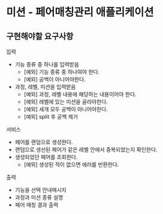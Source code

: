 # 미션 - 페어매칭관리 애플리케이션

## 구현해야할 요구사항

입력

- 기능 종류 중 하나를 입력받음
    - [예외] 기능 종류 중 하나여야 한다.
    - [예외] 공백이 아니어야한다.
- 과정, 레벨, 미션을 입력받음
    - [예외] 과정, 레벨 내용에 해당하는 내용이어야 한다.
    - [예외] 레벨에 있는 미션을 골라야한다.
    - [예외] 세개 모두 공백이 아니어야한다.
    - [예외] split 후 공백 제거

서비스

- 페어를 랜덤으로 생성한다.
- 랜덤으로 생선된 페어가 같은 레벨 안에서 중복되었는지 확인한다.
- 생성되었던 페어를 조회한다.
    - [예외] 생성된 적이 없으면 에러를 반환한다.

출력

- 기능을 선택 안내메시지
- 과정과 미션 종류 설명
- 페어 매칭 결과 출력
